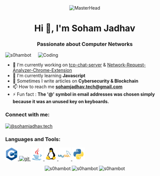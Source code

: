 <div align="center">
  <img src="https://user-images.githubusercontent.com/74038190/225813708-98b745f2-7d22-48cf-9150-083f1b00d6c9.gif" alt="MasterHead" width="1000">
</div>

<h1 align="center">Hi 👋, I'm Soham Jadhav</h1>
<h3 align="center">Passionate about Computer Networks</h3>

<img align="right" alt="Coding" width="400" src="https://media0.giphy.com/media/v1.Y2lkPTc5MGI3NjExc2ZsZnpoOTloNjFvenNydGlzb2dxdDg1cTlvNmxjbnY0NXY4cmFpNyZlcD12MV9pbnRlcm5hbF9naWZfYnlfaWQmY3Q9Zw/5GJskjLsUpmPN249Ez/giphy.webp">

<p align="left"> 
  <img src="https://komarev.com/ghpvc/?username=s0hambot&label=Profile%20views&color=0e75b6&style=flat" alt="s0hambot" /> 
</p>

- 🔭 I'm currently working on [tcp-chat-server](https://github.com/S0hamBOT/tcp-chat-server) & [Network-Request-Analyzer-Chrome-Extension](https://github.com/S0hamBOT/Network-Request-Analyzer-Chrome-Extension)
- 🌱 I'm currently learning **Javascript**
- 📝 Sometimes I write articles on **Cybersecurity & Blockchain**
- 📫 How to reach me **sohamjadhav.tech@gmail.com**
- ⚡ Fun fact : **The '@' symbol in email addresses was chosen simply because it was an unused key on keyboards.**

<h3 align="left">Connect with me:</h3>
<p align="left">
  <a href="https://medium.com/@sohamjadhav.tech" target="blank">
    <img align="center" src="https://raw.githubusercontent.com/rahuldkjain/github-profile-readme-generator/master/src/images/icons/Social/medium.svg" alt="@sohamjadhav.tech" height="30" width="40" />
  </a>
</p>

<h3 align="left">Languages and Tools:</h3>
<p align="left">
  <a href="https://www.w3schools.com/cpp/" target="_blank" rel="noreferrer">
    <img src="https://raw.githubusercontent.com/devicons/devicon/master/icons/cplusplus/cplusplus-original.svg" alt="cplusplus" width="40" height="40"/>
  </a>
  <a href="https://git-scm.com/" target="_blank" rel="noreferrer">
    <img src="https://www.vectorlogo.zone/logos/git-scm/git-scm-icon.svg" alt="git" width="40" height="40"/>
  </a>
  <a href="https://www.java.com" target="_blank" rel="noreferrer">
    <img src="https://raw.githubusercontent.com/devicons/devicon/master/icons/java/java-original.svg" alt="java" width="40" height="40"/>
  </a>
  <a href="https://www.linux.org/" target="_blank" rel="noreferrer">
    <img src="https://raw.githubusercontent.com/devicons/devicon/master/icons/linux/linux-original.svg" alt="linux" width="40" height="40"/>
  </a>
  <a href="https://www.mysql.com/" target="_blank" rel="noreferrer">
    <img src="https://raw.githubusercontent.com/devicons/devicon/master/icons/mysql/mysql-original-wordmark.svg" alt="mysql" width="40" height="40"/>
  </a>
  <a href="https://www.python.org" target="_blank" rel="noreferrer">
    <img src="https://raw.githubusercontent.com/devicons/devicon/master/icons/python/python-original.svg" alt="python" width="40" height="40"/>
  </a>
</p>

<div align="center">
  <img src="https://github-readme-stats.vercel.app/api/top-langs?username=s0hambot&show_icons=true&locale=en&layout=compact" alt="s0hambot" />
  <img src="https://github-readme-stats.vercel.app/api?username=s0hambot&show_icons=true&locale=en" alt="s0hambot" />
  <img src="https://github-readme-streak-stats.herokuapp.com/?user=s0hambot&" alt="s0hambot" />
</div>
